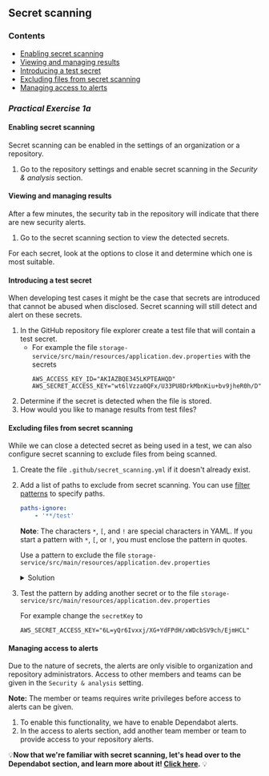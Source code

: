 ## Secret scanning

### Contents

- [Enabling secret scanning](#enabling-secret-scanning)
- [Viewing and managing results](#viewing-and-managing-results)
- [Introducing a test secret](#introducing-a-test-secret)
- [Excluding files from secret scanning](#excluding-files-from-secret-scanning)
- [Managing access to alerts](#managing-access-to-alerts)

### _**Practical Exercise 1a**_

#### Enabling secret scanning
Secret scanning can be enabled in the settings of an organization or a repository.

1. Go to the repository settings and enable secret scanning in the *Security & analysis* section.

#### Viewing and managing results
After a few minutes, the security tab in the repository will indicate that there are new security alerts.

1. Go to the secret scanning section to view the detected secrets.

For each secret, look at the options to close it and determine which one is most suitable.

#### Introducing a test secret
When developing test cases it might be the case that secrets are introduced that cannot be abused when disclosed. Secret scanning will still detect and alert on these secrets.

1. In the GitHub repository file explorer create a test file that will contain a test secret.
    - For example the file `storage-service/src/main/resources/application.dev.properties` with the secrets
        ```
        AWS_ACCESS_KEY_ID="AKIAZBQE345LKPTEAHQD"
        AWS_SECRET_ACCESS_KEY="wt6lVzza0QFx/U33PU8DrkMbnKiu+bv9jheR0h/D"
        ```
2. Determine if the secret is detected when the file is stored.
3. How would you like to manage results from test files?

#### Excluding files from secret scanning
While we can close a detected secret as being used in a test, we can also configure secret scanning to exclude files from being scanned.

1. Create the file `.github/secret_scanning.yml` if it doesn't already exist.
2. Add a list of paths to exclude from secret scanning. You can use [filter patterns](https://docs.github.com/en/free-pro-team@latest/actions/reference/workflow-syntax-for-github-actions#filter-pattern-cheat-sheet) to specify paths.
    ```yaml
    paths-ignore:
        - '**/test'
    ```
    **Note**: The characters `*`, `[`, and `!` are special characters in YAML. If you start a pattern with `*`, `[`, or `!`, you must enclose the pattern in quotes.

    Use a pattern to exclude the file `storage-service/src/main/resources/application.dev.properties`

    <details>
    <summary>Solution</summary>
    A possible solution is:

    ```yaml
    paths-ignore:
        - '**/test/**'
        - '**/application.dev.properties'
    ```
    </details>

3. Test the pattern by adding another secret or to the file `storage-service/src/main/resources/application.dev.properties`

    For example change the `secretKey` to
    ```
    AWS_SECRET_ACCESS_KEY="6L=yQr6Ivxxj/XG+YdFPdH/xWDcbSV9ch/EjmHCL"
    ```

#### Managing access to alerts
Due to the nature of secrets, the alerts are only visible to organization and repository administrators.
Access to other members and teams can be given in the `Security & analysis` setting.

**Note:** The member or teams requires write privileges before access to alerts can be given.

1. To enable this functionality, we have to enable Dependabot alerts.
2. In the access to alerts section, add another team member or team to provide access to your repository alerts.


💡**Now that we're familiar with secret scanning, let's head over to the Dependabot section, and learn more about it! [Click here](dependabot.md).** 💡
